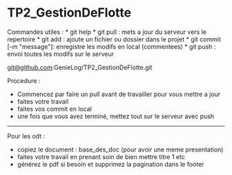 TP2_GestionDeFlotte
===================

Commandes utiles :
	* git help
	* git pull : mets a jour du serveur vers le repertoire
	* git add <fichier> : ajoute un fichier ou dossier dans le projet
	* git commit [-m "message"]: enregistre les modifs en local (commentees)
	* git push : envoi toutes les modifs sur le serveur

git@github.com:GenieLog/TP2_GestionDeFlotte.git


Procedure :
- Commencez par faire un pull avant de travailler pour vous mettre a jour
- faites votre travail
- faites vos commit en local
- une fois que vous avez terminé, mettez tout sur le serveur avec push

----------------------------------

Pour les odt :
- copiez le document : base_des_doc (pour avoir une meme presentation)
- faites votre travail en prenant soin de bien mettre titre 1 etc
- générez le pdf si besoin et supprimez la pagination dans le footer


